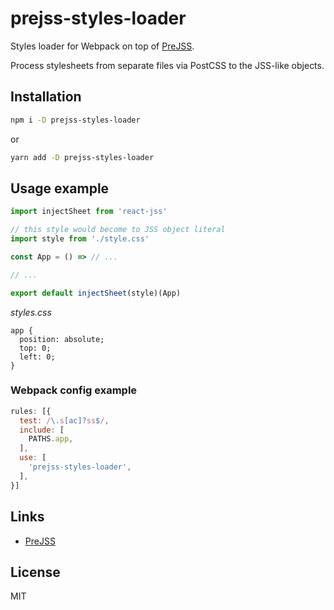 # prejss-styles-loader

Styles loader for Webpack on top of [PreJSS](https://github.com/axept/prejss).

Process stylesheets from separate files via PostCSS to the JSS-like objects.

## Installation

```sh
npm i -D prejss-styles-loader
```
or
```sh
yarn add -D prejss-styles-loader
```

## Usage example

```js
import injectSheet from 'react-jss'

// this style would become to JSS object literal
import style from './style.css'

const App = () => // ...

// ...

export default injectSheet(style)(App)
```

*styles.css*
```stylus
app {
  position: absolute;
  top: 0;
  left: 0;
}
```

### Webpack config example

```js
rules: [{
  test: /\.s[ac]?ss$/,
  include: [
    PATHS.app,
  ],
  use: [
    'prejss-styles-loader',
  ],
}]
```

## Links
- [PreJSS](https://github.com/axept/prejss)


## License
MIT
